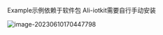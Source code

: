 Example示例依赖于软件包 AIi-iotkit需要自行手动安装

![image-20230610170447798](C:/Users/瓜子的皮/AppData/Roaming/Typora/typora-user-images/image-20230610170447798.png)